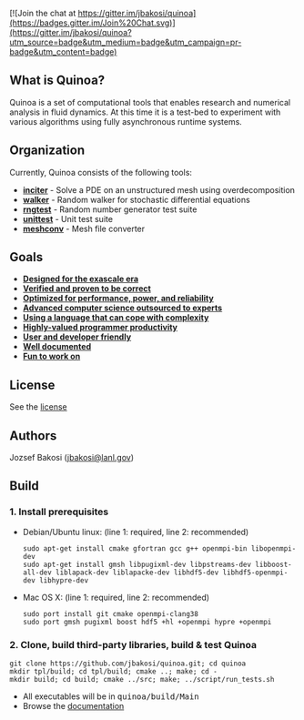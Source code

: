 [![Join the chat at https://gitter.im/jbakosi/quinoa](https://badges.gitter.im/Join%20Chat.svg)](https://gitter.im/jbakosi/quinoa?utm_source=badge&utm_medium=badge&utm_campaign=pr-badge&utm_content=badge)

## What is Quinoa?

Quinoa is a set of computational tools that enables research and numerical analysis in fluid dynamics. At this time it is a test-bed to experiment with various algorithms using fully asynchronous runtime systems.

## Organization

Currently, Quinoa consists of the following tools:
  - [<B>inciter</B>](https://jbakosi.github.io/quinoa/inciter_doc.html) - Solve a PDE on an unstructured mesh using overdecomposition
  - [<B>walker</B>](https://jbakosi.github.io/quinoa/walker_doc.html) - Random walker for stochastic differential equations
  - [<B>rngtest</B>](https://jbakosi.github.io/quinoa/rngtest_doc.html) - Random number generator test suite
  - [<B>unittest</B>](https://jbakosi.github.io/quinoa/unittest_doc.html) - Unit test suite
  - [<B>meshconv</B>](https://jbakosi.github.io/quinoa/meshconv_doc.html) - Mesh file converter

## Goals

  - [<B>Designed for the exascale era</B>](https://jbakosi.github.io/quinoa/why.html#exascale)
  - [<B>Verified and proven to be correct</B>](https://jbakosi.github.io/quinoa/why.html#correct)
  - [<B>Optimized for performance, power, and reliability</B>](https://jbakosi.github.io/quinoa/why.html#optimized)
  - [<B>Advanced computer science outsourced to experts</B>](https://jbakosi.github.io/quinoa/why.html#outsource)
  - [<B>Using a language that can cope with complexity</B>](https://jbakosi.github.io/quinoa/why.html#language)
  - [<B>Highly-valued programmer productivity</B>](https://jbakosi.github.io/quinoa/why.html#productivity)
  - [<B>User and developer friendly</B>](https://jbakosi.github.io/quinoa/why.html#friendly)
  - [<B>Well documented</B>](https://jbakosi.github.io/quinoa/why.html#documented)
  - [<B>Fun to work on</B>](https://jbakosi.github.io/quinoa/why.html#fun)

## License

See the [license](https://github.com/jbakosi/quinoa/blob/master/LICENSE)

## Authors

Jozsef Bakosi (jbakosi@lanl.gov)

## Build

### 1. Install prerequisites

- Debian/Ubuntu linux: (line 1: required, line 2: recommended)

   ```
   sudo apt-get install cmake gfortran gcc g++ openmpi-bin libopenmpi-dev
   sudo apt-get install gmsh libpugixml-dev libpstreams-dev libboost-all-dev liblapack-dev liblapacke-dev libhdf5-dev libhdf5-openmpi-dev libhypre-dev
   ```

- Mac OS X: (line 1: required, line 2: recommended)

   ```
   sudo port install git cmake openmpi-clang38
   sudo port gmsh pugixml boost hdf5 +hl +openmpi hypre +openmpi
   ```

### 2. Clone, build third-party libraries, build & test Quinoa

   ```
   git clone https://github.com/jbakosi/quinoa.git; cd quinoa
   mkdir tpl/build; cd tpl/build; cmake ..; make; cd -
   mkdir build; cd build; cmake ../src; make; ../script/run_tests.sh
   ```

   - All executables will be in <tt>quinoa/build/Main</tt>
   - Browse the [documentation](http://jbakosi.github.io/quinoa/index.html)
